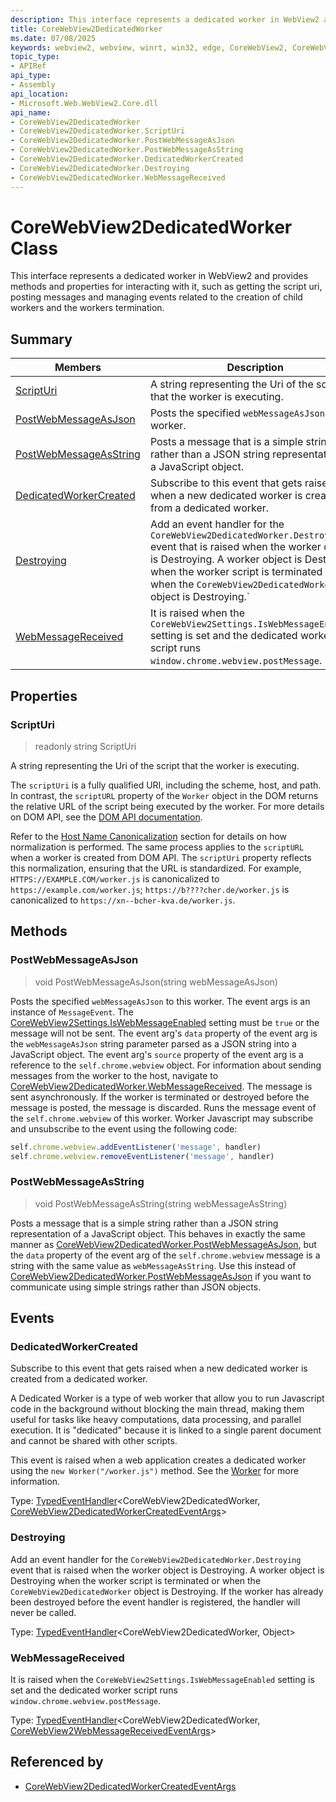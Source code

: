 ```yaml
---
description: This interface represents a dedicated worker in WebView2 and provides methods and properties for interacting with it, such as getting the script uri, posting messages and managing events related to the creation of child workers and the workers termination.
title: CoreWebView2DedicatedWorker
ms.date: 07/08/2025
keywords: webview2, webview, winrt, win32, edge, CoreWebView2, CoreWebView2Controller, browser control, edge html, CoreWebView2DedicatedWorker
topic_type:
- APIRef
api_type:
- Assembly
api_location:
- Microsoft.Web.WebView2.Core.dll
api_name:
- CoreWebView2DedicatedWorker
- CoreWebView2DedicatedWorker.ScriptUri
- CoreWebView2DedicatedWorker.PostWebMessageAsJson
- CoreWebView2DedicatedWorker.PostWebMessageAsString
- CoreWebView2DedicatedWorker.DedicatedWorkerCreated
- CoreWebView2DedicatedWorker.Destroying
- CoreWebView2DedicatedWorker.WebMessageReceived
---
```


# CoreWebView2DedicatedWorker Class



This interface represents a dedicated worker in WebView2 and provides methods and properties for interacting with it, such as getting the script uri, posting messages and managing events related to the creation of child workers and the workers termination.


## Summary

Members|Description
--|--
[ScriptUri](#scripturi) | A string representing the Uri of the script that the worker is executing.
[PostWebMessageAsJson](#postwebmessageasjson) | Posts the specified `webMessageAsJson` to this worker.
[PostWebMessageAsString](#postwebmessageasstring) | Posts a message that is a simple string rather than a JSON string representation of a JavaScript object.
[DedicatedWorkerCreated](#dedicatedworkercreated) | Subscribe to this event that gets raised when a new dedicated worker is created from a dedicated worker.
[Destroying](#destroying) | Add an event handler for the `CoreWebView2DedicatedWorker.Destroying` event that is raised when the worker object is Destroying. A worker object is Destroying when the worker script is terminated or when the `CoreWebView2DedicatedWorker` object is Destroying.`
[WebMessageReceived](#webmessagereceived) | It is raised when the `CoreWebView2Settings.IsWebMessageEnabled'` setting is set and the dedicated worker script runs `window.chrome.webview.postMessage`.

## Properties

### ScriptUri

> readonly  string ScriptUri

A string representing the Uri of the script that the worker is executing.

The `scriptUri` is a fully qualified URI, including the scheme, host, and path. In contrast, the `scriptURL` property of the `Worker` object in the DOM returns the relative URL of the script being executed by the worker. For more details on DOM API, see the [DOM API documentation](https://developer.mozilla.org/docs/Web/API/Worker/scriptURL).

Refer to the [Host Name Canonicalization](#host-name-canonicalization) section for details on how normalization is performed. The same process applies to the `scriptURL` when a worker is created from DOM API. The `scriptUri` property reflects this normalization, ensuring that the URL is standardized. For example, `HTTPS://EXAMPLE.COM/worker.js` is canonicalized to `https://example.com/worker.js`; `https://b????cher.de/worker.js` is canonicalized to `https://xn--bcher-kva.de/worker.js`.




## Methods

### PostWebMessageAsJson

> void PostWebMessageAsJson(string webMessageAsJson)

Posts the specified `webMessageAsJson` to this worker.
The event args is an instance of `MessageEvent`. The [CoreWebView2Settings.IsWebMessageEnabled](corewebview2settings.md#iswebmessageenabled) setting must be `true` or the message will not be sent. The event arg's `data` property of the event arg is the `webMessageAsJson` string parameter parsed as a JSON string into a JavaScript object. The event arg's `source` property of the event arg is a reference to the `self.chrome.webview` object. For information about sending messages from the worker to the host, navigate to [CoreWebView2DedicatedWorker.WebMessageReceived](corewebview2dedicatedworker.md#webmessagereceived). The message is sent asynchronously. If the worker is terminated or destroyed before the message is posted, the message is discarded.
Runs the message event of the `self.chrome.webview` of this worker. Worker Javascript may subscribe and unsubscribe to the event using the following code:
```javascript
self.chrome.webview.addEventListener('message', handler)
self.chrome.webview.removeEventListener('message', handler)
```




### PostWebMessageAsString

> void PostWebMessageAsString(string webMessageAsString)

Posts a message that is a simple string rather than a JSON string representation of a JavaScript object.
This behaves in exactly the same manner as [CoreWebView2DedicatedWorker.PostWebMessageAsJson](corewebview2dedicatedworker.md#postwebmessageasjson), but the `data` property of the event arg of the `self.chrome.webview` message is a string with the same value as `webMessageAsString`. Use this instead of [CoreWebView2DedicatedWorker.PostWebMessageAsJson](corewebview2dedicatedworker.md#postwebmessageasjson) if you want to communicate using simple strings rather than JSON objects.





## Events

### DedicatedWorkerCreated

Subscribe to this event that gets raised when a new dedicated worker is created from a dedicated worker.

A Dedicated Worker is a type of web worker that allow you to run Javascript code in the background without blocking the main thread, making them useful for tasks like heavy computations, data processing, and parallel execution. It is "dedicated" because it is linked to a single parent document and cannot be shared with other scripts.

This event is raised when a web application creates a dedicated worker using the `new Worker("/worker.js")` method. See the [Worker](https://developer.mozilla.org/docs/Web/API/Worker/Worker) for more information.


Type: [TypedEventHandler](/uwp/api/Windows.Foundation.TypedEventHandler-2)&lt;CoreWebView2DedicatedWorker, [CoreWebView2DedicatedWorkerCreatedEventArgs](corewebview2dedicatedworkercreatedeventargs.md)&gt;

### Destroying

Add an event handler for the `CoreWebView2DedicatedWorker.Destroying` event that is raised when the worker object is Destroying. A worker object is Destroying when the worker script is terminated or when the `CoreWebView2DedicatedWorker` object is Destroying.
If the worker has already been destroyed before the event handler is registered, the handler will never be called.


Type: [TypedEventHandler](/uwp/api/Windows.Foundation.TypedEventHandler-2)&lt;CoreWebView2DedicatedWorker, Object&gt;

### WebMessageReceived

It is raised when the `CoreWebView2Settings.IsWebMessageEnabled` setting is set and the dedicated worker script runs `window.chrome.webview.postMessage`.

Type: [TypedEventHandler](/uwp/api/Windows.Foundation.TypedEventHandler-2)&lt;CoreWebView2DedicatedWorker, [CoreWebView2WebMessageReceivedEventArgs](corewebview2webmessagereceivedeventargs.md)&gt;



## Referenced by

- [CoreWebView2DedicatedWorkerCreatedEventArgs](corewebview2dedicatedworkercreatedeventargs.md)
